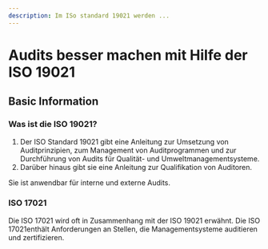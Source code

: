 ```yaml
---
description: Im ISo standard 19021 werden ...
---
```


# Audits besser machen mit Hilfe der ISO 19021

## Basic Information 

### Was ist die ISO 19021? 

1. Der ISO Standard 19021 gibt eine Anleitung zur Umsetzung von Auditprinzipien, zum Management von Auditprogrammen und zur Durchführung von Audits für Qualität- und Umweltmanagementsysteme. 
2. Darüber hinaus gibt sie eine Anleitung zur Qualifikation von Auditoren. 

Sie ist anwendbar für interne und externe Audits.

### ISO 17021

Die ISO 17021 wird oft in Zusammenhang mit der ISO 19021 erwähnt. Die ISO 17021enthält Anforderungen an Stellen, die Managementsysteme auditieren und zertifizieren.

